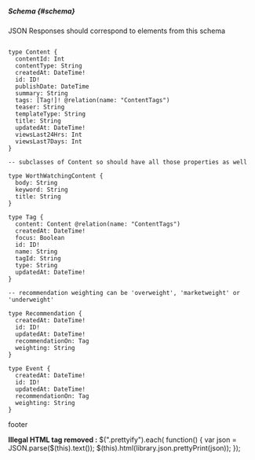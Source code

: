 ##### Schema {#schema}

JSON Responses should correspond to elements from this schema

```

type Content {
  contentId: Int
  contentType: String
  createdAt: DateTime!
  id: ID!
  publishDate: DateTime
  summary: String
  tags: [Tag!]! @relation(name: "ContentTags")
  teaser: String
  templateType: String
  title: String
  updatedAt: DateTime!
  viewsLast24Hrs: Int
  viewsLast7Days: Int
}

-- subclasses of Content so should have all those properties as well

type WorthWatchingContent {
  body: String
  keyword: String
  title: String
}

type Tag {
  content: Content @relation(name: "ContentTags")
  createdAt: DateTime!
  focus: Boolean
  id: ID!
  name: String
  tagId: String
  type: String
  updatedAt: DateTime!
}

-- recommendation weighting can be 'overweight', 'marketweight' or 'underweight'

type Recommendation {
  createdAt: DateTime!
  id: ID!
  updatedAt: DateTime!
  recommendationOn: Tag 
  weighting: String  
}

type Event {
  createdAt: DateTime!
  id: ID!
  updatedAt: DateTime!
  recommendationOn: Tag 
  weighting: String  
}

```

<footer>

footer

</footer>

**Illegal HTML tag removed :** $(&quot;.prettyify&quot;).each( function() { var json = JSON.parse($(this).text()); $(this).html(library.json.prettyPrint(json)); });